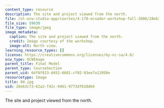 ```yaml
---
content_type: resource
description: The site and project viewed from the north.
file: /ol-ocw-studio-app/courses/4-170-ecuador-workshop-fall-2006/28eb3c7362a2f42c94619773df610d64_04.jpg
file_size: 59830
file_type: image/jpeg
image_metadata:
  caption: The site and project viewed from the north.
  credit: Image courtesy of the workshop.
  image-alt: North view.
learning_resource_types: []
license: https://creativecommons.org/licenses/by-nc-sa/4.0/
ocw_type: OCWImage
parent_title: Final Model
parent_type: CourseSection
parent_uid: 64f8f813-d452-6681-cf02-93ee7a11950e
resourcetype: Image
title: 04.jpg
uid: 28eb3c73-62a2-f42c-9461-9773df610d64
---
```

The site and project viewed from the north.